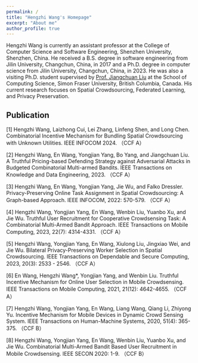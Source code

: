 ```yaml
---
permalink: /
title: "Hengzhi Wang's Homepage"
excerpt: "About me"
author_profile: true
---
```


Hengzhi Wang is currently an assistant professor at the College of Computer Science and Software Engineering, Shenzhen University, Shenzhen, China. He received a B.S. degree in software engineering from Jilin University, Changchun, China, in 2017 and a Ph.D. degree in computer science from Jilin University, Changchun, China, in 2023. He was also a visiting Ph.D. student supervised by [Prof. Jiangchuan Liu](https://www.cs.sfu.ca/~jcliu/) at the School of Computing Science, Simon Fraser University, British Columbia, Canada. His current research focuses on Spatial Crowdsourcing, Federated Learning, and Privacy Preservation.

Publication
----
[1] Hengzhi Wang, Laizhong Cui, Lei Zhang, Linfeng Shen, and Long Chen. Combinatorial Incentive Mechanism for Bundling Spatial Crowdsourcing with Unknown Utilities. IEEE INFOCOM 2024. （CCF A）

[2] Hengzhi Wang, En Wang, Yongjian Yang, Bo Yang, and Jiangchuan Liu. A Truthful Pricing-based Defending Strategy against Adversarial Attacks in Budgeted Combinatorial Multi-armed Bandits. IEEE Transactions on Knowledge and Data Engineering, 2023. （CCF A）

[3] Hengzhi Wang, En Wang, Yongjian Yang, Jie Wu, and Falko Dressler. Privacy-Preserving Online Task Assignment in Spatial Crowdsourcing: A Graph-based Approach. IEEE INFOCOM, 2022: 570-579. （CCF A）

[4] Hengzhi Wang, Yongjian Yang, En Wang, Wenbin Liu, Yuanbo Xu, and Jie Wu. Truthful User Recruitment for Cooperative Crowdsensing Task: A Combinatorial Multi-Armed Bandit Approach. IEEE Transactions on Mobile Computing, 2023, 22(7): 4314-4331. （CCF A）

[5] Hengzhi Wang, Yongjian Yang, En Wang, Xiulong Liu, Jingxiao Wei, and Jie Wu. Bilateral Privacy-Preserving Worker Selection in Spatial Crowdsourcing. IEEE Transactions on Dependable and Secure Computing, 2023, 20(3): 2533 - 2546. （CCF A）

[6] En Wang, Hengzhi Wang*, Yongjian Yang, and Wenbin Liu. Truthful Incentive Mechanism for Online User Selection in Mobile Crowdsensing. IEEE Transactions on Mobile Computing, 2021, 21(12): 4642-4655. （CCF A）

[7] Hengzhi Wang, Yongjian Yang, En Wang, Liang Wang, Qiang Li, Zhiyong Yu. Incentive Mechanism for Mobile Devices in Dynamic Crowd Sensing System. IEEE Transactions on Human-Machine Systems, 2020, 51(4): 365-375. （CCF B）

[8] Hengzhi Wang, Yongjian Yang, En Wang, Wenbin Liu, Yuanbo Xu, and Jie Wu. Combinatorial Multi-Armed Bandit Based User Recruitment in Mobile Crowdsensing. IEEE SECON 2020: 1-9. （CCF B）

